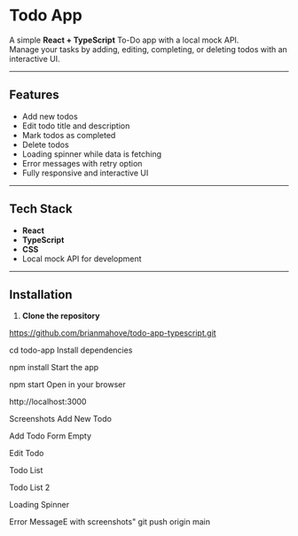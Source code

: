 # Todo App

A simple **React + TypeScript** To-Do app with a local mock API.  
Manage your tasks by adding, editing, completing, or deleting todos with an interactive UI.

---

## Features

- Add new todos  
- Edit todo title and description  
- Mark todos as completed  
- Delete todos  
- Loading spinner while data is fetching  
- Error messages with retry option  
- Fully responsive and interactive UI

---

## Tech Stack

- **React**  
- **TypeScript**  
- **CSS**  
- Local mock API for development

---

## Installation

1. **Clone the repository**

https://github.com/brianmahove/todo-app-typescript.git

cd todo-app
Install dependencies

npm install
Start the app

npm start
Open in your browser

http://localhost:3000

Screenshots
Add New Todo

Add Todo Form Empty

Edit Todo

Todo List

Todo List 2

Loading Spinner

Error MessageE with screenshots"
git push origin main
